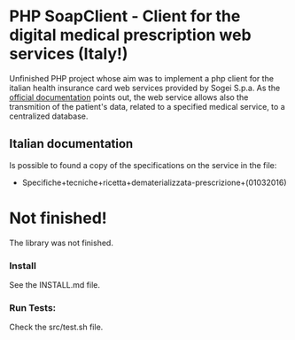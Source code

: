 # PHP SoapClient - Client for the digital medical prescription web services (Italy!)
Unfinished PHP project whose aim was to implement a php client for the italian health insurance card web services provided by Sogei S.p.a.
As the [official documentation][ricetta_ufficiale] points out, the web service allows also the transmition of the patient's data, related to a specified medical service, to a centralized database.

## Italian documentation
Is possible to found a copy of the specifications on the service in the file:
- Specifiche+tecniche+ricetta+dematerializzata-prescrizione+(01032016)

# Not finished!
The library was not finished.

### Install
See the INSTALL.md file.

### Run Tests:
Check the src/test.sh file.

[ricetta_ufficiale]: http://sistemats1.sanita.finanze.it/wps/content/Portale_Tessera_Sanitaria/STS_Sanita/Home/Sistema+TS+informa/Medici+in+rete/Ricetta+dematerializzata+DM+2+novembre+2011/

